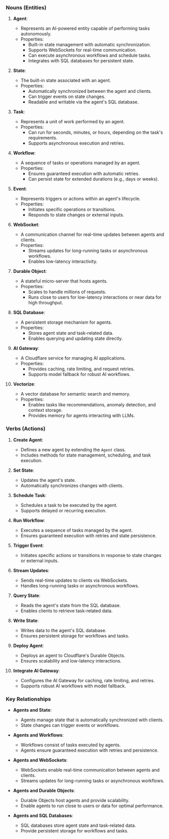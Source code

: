 ### **Nouns (Entities)**

1. **Agent**:
   - Represents an AI-powered entity capable of performing tasks autonomously.
   - Properties:
     - Built-in state management with automatic synchronization.
     - Supports WebSockets for real-time communication.
     - Can execute asynchronous workflows and schedule tasks.
     - Integrates with SQL databases for persistent state.

2. **State**:
   - The built-in state associated with an agent.
   - Properties:
     - Automatically synchronized between the agent and clients.
     - Can trigger events on state changes.
     - Readable and writable via the agent's SQL database.

3. **Task**:
   - Represents a unit of work performed by an agent.
   - Properties:
     - Can run for seconds, minutes, or hours, depending on the task's requirements.
     - Supports asynchronous execution and retries.

4. **Workflow**:
   - A sequence of tasks or operations managed by an agent.
   - Properties:
     - Ensures guaranteed execution with automatic retries.
     - Can persist state for extended durations (e.g., days or weeks).

5. **Event**:
   - Represents triggers or actions within an agent's lifecycle.
   - Properties:
     - Initiates specific operations or transitions.
     - Responds to state changes or external inputs.

6. **WebSocket**:
   - A communication channel for real-time updates between agents and clients.
   - Properties:
     - Streams updates for long-running tasks or asynchronous workflows.
     - Enables low-latency interactivity.

7. **Durable Object**:
   - A stateful micro-server that hosts agents.
   - Properties:
     - Scales to handle millions of requests.
     - Runs close to users for low-latency interactions or near data for high throughput.

8. **SQL Database**:
   - A persistent storage mechanism for agents.
   - Properties:
     - Stores agent state and task-related data.
     - Enables querying and updating state directly.

9. **AI Gateway**:
   - A Cloudflare service for managing AI applications.
   - Properties:
     - Provides caching, rate limiting, and request retries.
     - Supports model fallback for robust AI workflows.

10. **Vectorize**:
    - A vector database for semantic search and memory.
    - Properties:
      - Enables tasks like recommendations, anomaly detection, and context storage.
      - Provides memory for agents interacting with LLMs.

### **Verbs (Actions)**

1. **Create Agent**:
   - Defines a new agent by extending the `Agent` class.
   - Includes methods for state management, scheduling, and task execution.

2. **Set State**:
   - Updates the agent's state.
   - Automatically synchronizes changes with clients.

3. **Schedule Task**:
   - Schedules a task to be executed by the agent.
   - Supports delayed or recurring execution.

4. **Run Workflow**:
   - Executes a sequence of tasks managed by the agent.
   - Ensures guaranteed execution with retries and state persistence.

5. **Trigger Event**:
   - Initiates specific actions or transitions in response to state changes or external inputs.

6. **Stream Updates**:
   - Sends real-time updates to clients via WebSockets.
   - Handles long-running tasks or asynchronous workflows.

7. **Query State**:
   - Reads the agent's state from the SQL database.
   - Enables clients to retrieve task-related data.

8. **Write State**:
   - Writes data to the agent's SQL database.
   - Ensures persistent storage for workflows and tasks.

9. **Deploy Agent**:
   - Deploys an agent to Cloudflare's Durable Objects.
   - Ensures scalability and low-latency interactions.

10. **Integrate AI Gateway**:
    - Configures the AI Gateway for caching, rate limiting, and retries.
    - Supports robust AI workflows with model fallback.

### **Key Relationships**
- **Agents and State**:
  - Agents manage state that is automatically synchronized with clients.
  - State changes can trigger events or workflows.

- **Agents and Workflows**:
  - Workflows consist of tasks executed by agents.
  - Agents ensure guaranteed execution with retries and persistence.

- **Agents and WebSockets**:
  - WebSockets enable real-time communication between agents and clients.
  - Streams updates for long-running tasks or asynchronous workflows.

- **Agents and Durable Objects**:
  - Durable Objects host agents and provide scalability.
  - Enable agents to run close to users or data for optimal performance.

- **Agents and SQL Databases**:
  - SQL databases store agent state and task-related data.
  - Provide persistent storage for workflows and tasks.
